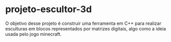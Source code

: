 # projeto-escultor-3d
O objetivo desse projeto é construir uma ferramenta em C++ para realizar esculturas em blocos representados por matrizes digitais, algo como a ideia usada pelo jogo minecraft.
